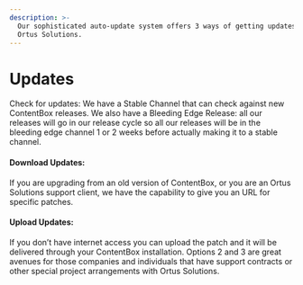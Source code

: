 ```yaml
---
description: >-
  Our sophisticated auto-update system offers 3 ways of getting updates from
  Ortus Solutions.
---
```


# Updates

Check for updates: We have a Stable Channel that can check against new ContentBox releases. We also have a Bleeding Edge Release: all our releases will go in our release cycle so all our releases will be in the bleeding edge channel 1 or 2 weeks before actually making it to a stable channel.

#### Download Updates:

If you are upgrading from an old version of ContentBox, or you are an Ortus Solutions support client, we have the capability to give you an URL for specific patches.

#### Upload Updates:

If you don’t have internet access you can upload the patch and it will be delivered through your ContentBox installation. Options 2 and 3 are great avenues for those companies and individuals that have support contracts or other special project arrangements with Ortus Solutions.

